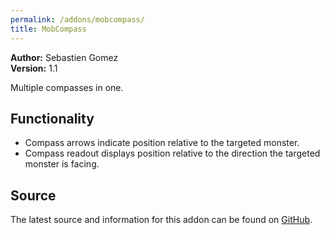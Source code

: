 ```yaml
---
permalink: /addons/mobcompass/
title: MobCompass
---
```


**Author:** Sebastien Gomez<br>
**Version:** 1.1

Multiple compasses in one. 

## Functionality
* Compass arrows indicate position relative to the targeted monster.
* Compass readout displays position relative to the direction the targeted monster is facing.

## Source
The latest source and information for this addon can be found on [GitHub](https://github.com/Windower/Lua/tree/live/addons/MobCompass).